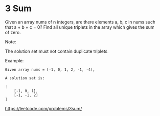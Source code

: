 # 3 Sum

Given an array nums of n integers, are there elements a, b, c in nums such that a + b + c = 0? Find all unique triplets in the array which gives the sum of zero.

Note:

The solution set must not contain duplicate triplets.

Example:

    Given array nums = [-1, 0, 1, 2, -1, -4],

    A solution set is:

    [
        [-1, 0, 1],
        [-1, -1, 2]
    ]

<https://leetcode.com/problems/3sum/>
